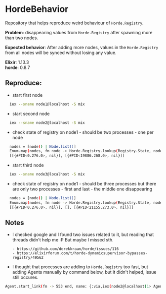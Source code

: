 # HordeBehavior

Repository that helps reproduce weird behaviour of `Horde.Registry`.

**Problem**: disappearing values from `Horde.Registry` after spawning more than two nodes.

**Expected behavior**: After adding more nodes, values in the `Horde.Registry` from all nodes will be synced without losing any value.

**Elixir**: 1.13.3  
**horde**: 0.8.7

## Reproduce:

- start first node

```sh
  iex --sname node1@localhost -S mix
```

- start second node

```sh
  iex --sname node2@localhost -S mix
```

- check state of registry on node1 - should be two processes - one per node

```sh
  nodes = [node() | Node.list()]
  Enum.map(nodes, fn node -> Horde.Registry.lookup(Registry.State, node); end)
  [[{#PID<0.276.0>, nil}], [{#PID<19886.268.0>, nil}]]
```

- start third node

```sh
  iex --sname node3@localhost -S mix
```

- check state of registry on node1 - should be three processes but there are only two processes - first and last - the middle one disappearing

```sh
  nodes = [node() | Node.list()]
  Enum.map(nodes, fn node -> Horde.Registry.lookup(Registry.State, node); end)
  [[{#PID<0.276.0>, nil}], [], [{#PID<21155.273.0>, nil}]]
```

## Notes

- I checked google and I found two issues related to it, but reading that threads didn't help me :P
  But maybe I missed sth.

      - https://github.com/derekkraan/horde/issues/116
      - https://elixirforum.com/t/horde-dynamicsupervisor-bypasses-registry/49562

- I thought that processes are adding to `Horde.Registry` too fast, but adding Agents manually by command below, but it didn't helped, issue still occures.

```sh
Agent.start_link(fn -> 553 end, name: {:via,iex(node2@localhost)1> Agent.start_link(fn -> 553 end, name: {:via, Horde.Registry, {Registry.State, node()}})
```
